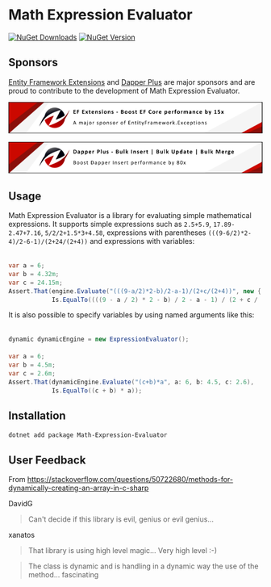 # Math Expression Evaluator

[![NuGet Downloads](https://img.shields.io/nuget/dt/Math-Expression-Evaluator?style=for-the-badge)](https://www.nuget.org/packages/Math-Expression-Evaluator/)
[![NuGet Version](https://img.shields.io/nuget/v/Math-Expression-Evaluator?style=for-the-badge)](https://www.nuget.org/packages/Math-Expression-Evaluator/)


## Sponsors

[Entity Framework Extensions](https://entityframework-extensions.net/) and [Dapper Plus](https://dapper-plus.net/) are major sponsors and are proud to contribute to the development of Math Expression Evaluator.

[![Entity Framework Extensions - Sponsor](.github/sponsors/entity-framework-extensions-sponsr.png)](https://entityframework-extensions.net/bulk-insert)

[![Dapper Plus - Sponsor](.github/sponsors/dapper-plus-sponsor.png)](https://dapper-plus.net/bulk-insert)

## Usage

Math Expression Evaluator is a library for evaluating simple mathematical expressions. It supports simple expressions such as `2.5+5.9`, `17.89-2.47+7.16`, `5/2/2+1.5*3+4.58`, expressions with parentheses `(((9-6/2)*2-4)/2-6-1)/(2+24/(2+4))` and expressions with variables:

``` csharp

var a = 6;
var b = 4.32m;
var c = 24.15m;
Assert.That(engine.Evaluate("(((9-a/2)*2-b)/2-a-1)/(2+c/(2+4))", new { a, b, c}), 
            Is.EqualTo((((9 - a / 2) * 2 - b) / 2 - a - 1) / (2 + c / (2 + 4))));
```
It is also possible to specify variables by using named arguments like this:

``` csharp

dynamic dynamicEngine = new ExpressionEvaluator();

var a = 6;
var b = 4.5m;
var c = 2.6m;
Assert.That(dynamicEngine.Evaluate("(c+b)*a", a: 6, b: 4.5, c: 2.6),
            Is.EqualTo((c + b) * a));
```

## Installation

```
dotnet add package Math-Expression-Evaluator
```

## User Feedback

From https://stackoverflow.com/questions/50722680/methods-for-dynamically-creating-an-array-in-c-sharp

DavidG
> Can't decide if this library is evil, genius or evil genius...

xanatos
> That library is using high level magic... Very high level :-)

> The class is dynamic and is handling in a dynamic way the use of the method... fascinating
